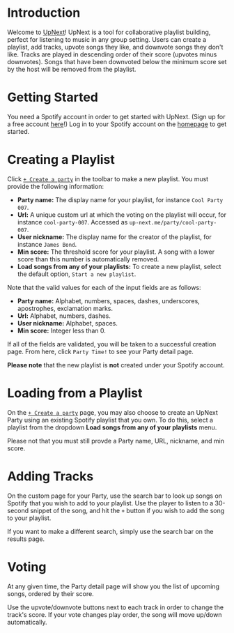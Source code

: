 # Introduction
Welcome to [UpNext](http://www.up-next.me/)! UpNext is a tool for collaborative playlist building, perfect for listening to music in any group setting. Users can create a playlist, add tracks, upvote songs they like, and downvote songs they don't like. Tracks are played in descending order of their score (upvotes minus downvotes). Songs that have been downvoted below the minimum score set by the host will be removed from the playlist.

# Getting Started
You need a Spotify account in order to get started with UpNext. (Sign up for a free account [here](https://www.spotify.com/us/signup/)!) Log in to your Spotify account on the [homepage](http://www.up-next.me) to get started.

# Creating a Playlist
Click [`+ Create a party`](http://www.up-next.me/create) in the toolbar to make a new playlist. You must provide the following information:
- **Party name:** The display name for your playlist, for instance `Cool Party 007`.
- **Url:** A unique custom url at which the voting on the playlist will occur, for instance `cool-party-007`. Accessed as `up-next.me/party/cool-party-007`.
- **User nickname:** The display name for the creator of the playlist, for instance `James Bond`.
- **Min score:** The threshold score for your playlist. A song with a lower score than this number is automatically removed.
- **Load songs from any of your playlists:** To create a new playlist, select the default option, `Start a new playlist`.

Note that the valid values for each of the input fields are as follows:
- **Party name:** Alphabet, numbers, spaces, dashes, underscores, apostrophes, exclamation marks.
- **Url:** Alphabet, numbers, dashes.
- **User nickname:** Alphabet, spaces.
- **Min score:** Integer less than 0.

If all of the fields are validated, you will be taken to a successful creation page. From here, click `Party Time!` to see your Party detail page.

**Please note** that the new playlist is **not** created under your Spotify account.

# Loading from a Playlist
On the [`+ Create a party`](http://www.up-next.me/create) page, you may also choose to create an UpNext Party using an existing Spotify playlist that you own. To do this, select a playlist from the dropdown **Load songs from any of your playlists** menu.

Please not that you must still provde a Party name, URL, nickname, and min score.

# Adding Tracks
On the custom page for your Party, use the search bar to look up songs on Spotify that you wish to add to your playlist. Use the player to listen to a 30-second snippet of the song, and hit the `+` button if you wish to add the song to your playlist.

If you want to make a different search, simply use the search bar on the results page.

# Voting
At any given time, the Party detail page will show you the list of upcoming songs, ordered by their score.

Use the upvote/downvote buttons next to each track in order to change the track's score. If your vote changes play order, the song will move up/down automatically.
